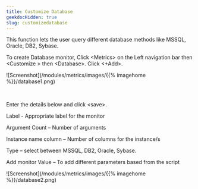 ```yaml
---
title: Customize Database
geekdocHidden: true
slug: customizedatabase
---
```


This function lets the user query different database methods like MSSQL, Oracle, DB2, Sybase.

To create Database monitor, Click \<Metrics> on the Left navigation bar then \<Customize > then \<Database>. Click <+Add>.

![Screenshot](/modules/metrics/images/{{% imagehome %}}/database1.png)

&nbsp;

Enter the details below and click \<save>.

Label - Appropriate label for the monitor 

Argument Count – Number of arguments

Instance name column – Number of columns for the instance/s

Type – select between MSSQL, DB2, Oracle, Sybase. 

Add monitor Value – To add different parameters based from the script

![Screenshot](/modules/metrics/images/{{% imagehome %}}/database2.png)
